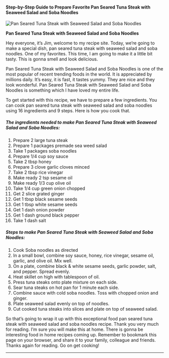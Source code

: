             

#### Step-by-Step Guide to Prepare Favorite Pan Seared Tuna Steak with Seaweed Salad and Soba Noodles

![Pan Seared Tuna Steak with Seaweed Salad and Soba Noodles](https://img-global.cpcdn.com/recipes/6171852900663296/751x532cq70/pan-seared-tuna-steak-with-seaweed-salad-and-soba-noodles-recipe-main-photo.jpg)

**Pan Seared Tuna Steak with Seaweed Salad and Soba Noodles**

Hey everyone, it’s Jim, welcome to my recipe site. Today, we’re going to make a special dish, pan seared tuna steak with seaweed salad and soba noodles. One of my favorites. This time, I am going to make it a little bit tasty. This is gonna smell and look delicious.

Pan Seared Tuna Steak with Seaweed Salad and Soba Noodles is one of the most popular of recent trending foods in the world. It is appreciated by millions daily. It’s easy, it is fast, it tastes yummy. They are nice and they look wonderful. Pan Seared Tuna Steak with Seaweed Salad and Soba Noodles is something which I have loved my entire life.

To get started with this recipe, we have to prepare a few ingredients. You can cook pan seared tuna steak with seaweed salad and soba noodles using 16 ingredients and 9 steps. Here is how you cook that.

##### The ingredients needed to make Pan Seared Tuna Steak with Seaweed Salad and Soba Noodles:

1.  Prepare 2 large tuna steak
2.  Prepare 1 packages premade sea weed salad
3.  Take 1 packages soba noodles
4.  Prepare 1/4 cup soy sauce
5.  Take 2 tbsp honey
6.  Prepare 3 clove garlic cloves minced
7.  Take 2 tbsp rice vinegar
8.  Make ready 2 tsp sesame oil
9.  Make ready 1/3 cup olive oil
10.  Take 1/4 cup green onion chopped
11.  Get 2 slice grated ginger
12.  Get 1 tbsp black sesame seeds
13.  Get 1 tbsp white sesame seeds
14.  Get 1 dash onion powder
15.  Get 1 dash ground black pepper
16.  Take 1 dash salt

##### Steps to make Pan Seared Tuna Steak with Seaweed Salad and Soba Noodles:

1.  Cook Soba noodles as directed
2.  In a small bowl, combine soy sauce, honey, rice vinegar, sesame oil, garlic, and olive oil. Mix well.
3.  On a plate, combine black & white sesame seeds, garlic powder, salt, and pepper. Spread evenly.
4.  Heat skillet on high with tablespoon of oil.
5.  Press tuna steaks onto plate mixture on each side.
6.  Sear tuna steaks on hot pan for 1 minute each side.
7.  Combine sauce with cold soba noodles. Toss with chopped onion and ginger.
8.  Plate seaweed salad evenly on top of noodles.
9.  Cut cooked tuna steaks into slices and plate on top of seaweed salad.

So that’s going to wrap it up with this exceptional food pan seared tuna steak with seaweed salad and soba noodles recipe. Thank you very much for reading. I’m sure you will make this at home. There is gonna be interesting food in home recipes coming up. Remember to bookmark this page on your browser, and share it to your family, colleague and friends. Thanks again for reading. Go on get cooking!

* * *